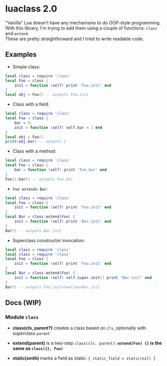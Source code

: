 # luaclass 2.0

"Vanilla" Lua doesn't have any mechanisms to do OOP-style programming.  
With this library, I'm trying to add them using a couple of functions: `class` and `extend`.  
These are pretty straightforward and I tried to write readable code.  

## Examples

* Simple class:
```lua
local class = require 'class'
local Foo = class {
    init = function (self) print 'Foo.init' end
}
local obj = Foo() -- outputs Foo.init
```

* Class with a field:
```lua
local class = require 'class'
local Foo = class {
    bar = 0,
    init = function (self) self.bar = 1 end
}
local obj = Foo()
print(obj.bar) -- outputs 1
```

* Class with a method:
```lua
local class = require 'class'
local Foo = class {
    bar = function (self) print 'Foo.bar' end
}
Foo():bar() -- outputs Foo.bar
```

* `Foo extends Bar`:
```lua
local class = require 'class'
local Foo = class {
    init = function (self) print 'Foo.init' end
}
local Bar = class.extend(Foo) {
    init = function (self) print 'Bar.init' end
}
Bar() -- outputs Bar.init
```

* Superclass constructor invocation:
```lua
local class = require 'class'
local class = require 'class'
local Foo = class {
    init = function (self) print 'Foo.init' end
}
local Bar = class.extend(Foo) {
    init = function (self) self.super.init() print 'Bar.init' end
}
Bar() -- outputs Foo.init<newline>Bar.init
```

## Docs (WIP)

### Module `class`
* **class(cls, parent?)** creates a class based on `cls`, optionally with superclass `parent`

* **extend(parent)** is a two-step `class(cls, parent)`: **`extend(Foo) {}` is the same as `class({}, Foo)`**

* **static(smth)** marks a field as static: `{ static_field = static(nil) }`

